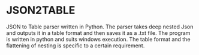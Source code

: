# JSON2TABLE
JSON to Table parser written in Python. The parser takes deep nested Json and outputs it in a table format and then saves it as a .txt file. The program is written in python and suits windows execution. The table format and the flattening of nesting is specific to a certain requirement.
